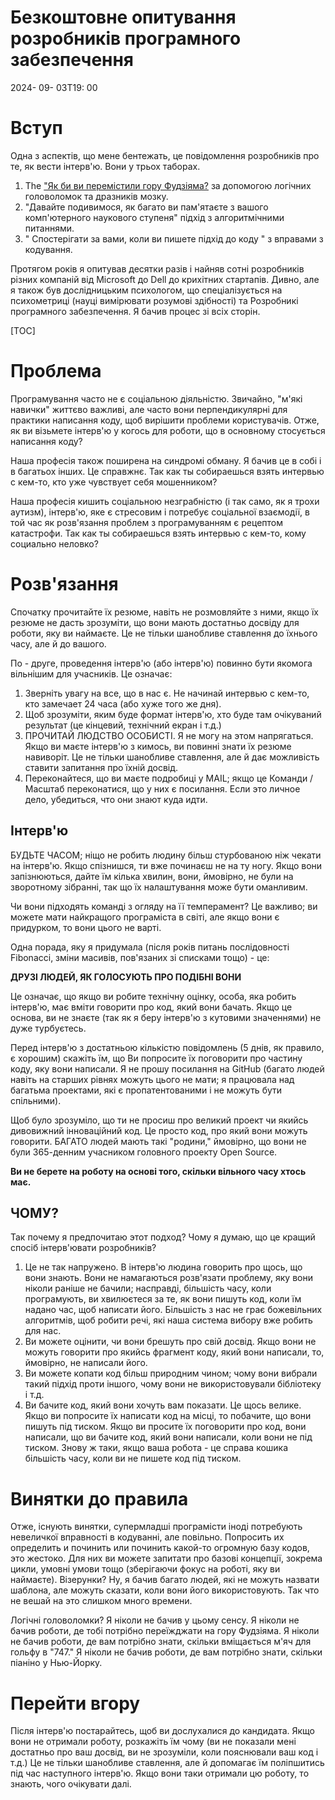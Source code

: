 # Безкоштовне опитування розробників програмного забезпечення

<!--category-- Interviewing -->
<datetime class="hidden">2024- 09- 03T19: 00</datetime>

# Вступ

Одна з аспектів, що мене бентежать, це повідомлення розробників про те, як вести інтерв'ю. Вони у трьох таборах.

1. The ["Як би ви перемістили гору Фудзіяма?](https://amzn.to/3ZbvgBp) за допомогою логічних головоломок та дразників мозку.
2. "Давайте подивимося, як багато ви пам'ятаєте з вашого комп'ютерного наукового ступеня" підхід з алгоритмічними питаннями.
3. " Спостерігати за вами, коли ви пишете підхід до коду " з вправами з кодування.

Протягом років я опитував десятки разів і найняв сотні розробників різних компаній від Microsoft до Dell до крихітних стартапів. Дивно, але я також був дослідницьким психологом, що спеціалізується на психометриці (науці вимірювати розумові здібності) та Розробникі програмного забезпечення. Я бачив процес зі всіх сторін.

[TOC]

# Проблема

Програмування часто не є соціальною діяльністю. Звичайно, "м'які навички" життєво важливі, але часто вони перпендикулярні для практики написання коду, щоб вирішити проблеми користувачів. Отже, як ви візьмете інтерв'ю у когось для роботи, що в основному стосується написання коду?

Наша професія також поширена на синдромі обману. Я бачив це в собі і в багатьох інших. Це справжнє. Так как ты собираешься взять интервью с кем-то, кто уже чувствует себя мошенником?

Наша професія кишить соціальною незграбністю (і так само, як я трохи аутизм), інтерв'ю, яке є стресовим і потребує соціальної взаємодії, в той час як розв'язання проблем з програмуванням є рецептом катастрофи. Так как ты собираешься взять интервью с кем-то, кому социально неловко?

# Розв'язання

Спочатку прочитайте їх резюме, навіть не розмовляйте з ними, якщо їх резюме не дасть зрозуміти, що вони мають достатньо досвіду для роботи, яку ви наймаєте. Це не тільки шанобливе ставлення до їхнього часу, але й до вашого.

По - друге, проведення інтерв'ю (або інтерв'ю) повинно бути якомога вільнішим для учасників. Це означає:

1. Зверніть увагу на все, що в нас є. Не начинай интервью с кем-то, кто замечает 24 часа (або хуже того же дня).
2. Щоб зрозуміти, яким буде формат інтерв'ю, хто буде там очікуваний результат (це кінцевий, технічний екран і т.д.)
3. ПРОЧИТАЙ ЛЮДСТВО ОСОБИСТІ. Я не могу на этом напрягаться. Якщо ви маєте інтерв'ю з кимось, ви повинні знати їх резюме навиворіт. Це не тільки шанобливе ставлення, але й дає можливість ставити запитання про їхній досвід.
4. Переконайтеся, що ви маєте подробиці у MAIL; якщо це Команди / Масштаб переконатися, що у них є посилання. Если это личное дело, убедиться, что они знают куда идти.

## Інтерв'ю

БУДЬТЕ ЧАСОМ; ніщо не робить людину більш стурбованою ніж чекати на інтерв'ю. Якщо спізнишся, ти вже починаєш не на ту ногу. Якщо вони запізнюються, дайте їм кілька хвилин, вони, ймовірно, не були на зворотному зібранні, так що їх налаштування може бути оманливим.

Чи вони підходять команді з огляду на її темперамент? Це важливо; ви можете мати найкращого програміста в світі, але якщо вони є придурком, то вони цього не варті.

Одна порада, яку я придумала (після років питань послідовності Fibonacci, зміни масивів, пов'язаних зі списками тощо) - це:

**ДРУЗІ ЛЮДЕЙ, ЯК ГОЛОСУЮТЬ ПРО ПОДІБНІ ВОНИ**

Це означає, що якщо ви робите технічну оцінку, особа, яка робить інтерв'ю, має вміти говорити про код, який вони бачать.
Якщо це основа, ви не знаєте (так як я беру інтерв'ю з кутовими значеннями) не дуже турбуєтесь.

Перед інтерв'ю з достатньою кількістю повідомлень (5 днів, як правило, є хорошим) скажіть їм, що Ви попросите їх поговорити про частину коду, яку вони написали. Я не прошу посилання на GitHub (багато людей навіть на старших рівнях можуть цього не мати; я працювала над багатьма проектами, які є пропатентованими і не можуть бути спільними).

Щоб було зрозуміло, що ти не просиш про великий проект чи якийсь дивовижний інноваційний код. Це просто код, про який вони можуть говорити. БАГАТО людей мають такі "родини," ймовірно, що вони не були 365-денним учасником головного проекту Open Source.

**Ви не берете на роботу на основі того, скільки вільного часу хтось має.**

## ЧОМУ?

Так почему я предпочитаю этот подход? Чому я думаю, що це кращий спосіб інтерв'ювати розробників?

1. Це не так напружено. В інтерв'ю людина говорить про щось, що вони знають. Вони не намагаються розв'язати проблему, яку вони ніколи раніше не бачили; насправді, більшість часу, коли програмують, ви хвилюєтеся за те, як вони пишуть код, коли їм надано час, щоб написати його.
   Більшість з нас не грає божевільних алгоритмів, щоб робити речі, які наша система вибору вже робить для нас.
2. Ви можете оцінити, чи вони брешуть про свій досвід. Якщо вони не можуть говорити про якийсь фрагмент коду, який вони написали, то, ймовірно, не написали його.
3. Ви можете копати код більш природним чином; чому вони вибрали такий підхід проти іншого, чому вони не використовували бібліотеку і т.д.
4. Ви бачите код, який вони хочуть вам показати. Це щось велике. Якщо ви попросите їх написати код на місці, то побачите, що вони пишуть під тиском. Якщо ви просите їх поговорити про код, вони написали, що ви бачите код, який вони написали, коли вони не під тиском. Знову ж таки, якщо ваша робота - це справа кошика більшість часу, коли ви не пишете код під тиском.

# Винятки до правила

Отже, існують винятки, супермладші програмісти іноді потребують невеличкої вправності в кодуванні, але повільно. Попросить их определить и починить или починить какой-то огромную базу кодов, это жестоко.
Для них ви можете запитати про базові концепції, зокрема цикли, умовні умови тощо (зберігаючи фокус на роботі, яку ви наймаєте).
Візерунки? Ну, я бачив багато людей, які не можуть назвати шаблона, але можуть сказати, коли вони його використовують. Так что не вешай на это слишком много времени.

Логічні головоломки? Я ніколи не бачив у цьому сенсу. Я ніколи не бачив роботи, де тобі потрібно переїжджати на гору Фудзіяма. Я ніколи не бачив роботи, де вам потрібно знати, скільки вміщається м'яч для гольфу в "747." Я ніколи не бачив роботи, де вам потрібно знати, скільки піаніно у Нью-Йорку.

# Перейти вгору

Після інтерв'ю постарайтесь, щоб ви дослухалися до кандидата. Якщо вони не отримали роботу, розкажіть їм чому (ви не показали мені достатньо про ваш досвід, ви не зрозуміли, коли пояснювали ваш код і т.д.)
Це не тільки шанобливе ставлення, але й допомагає їм поліпшитись під час наступного інтерв'ю.
Якщо вони таки отримали цю роботу, то знають, чого очікувати далі.